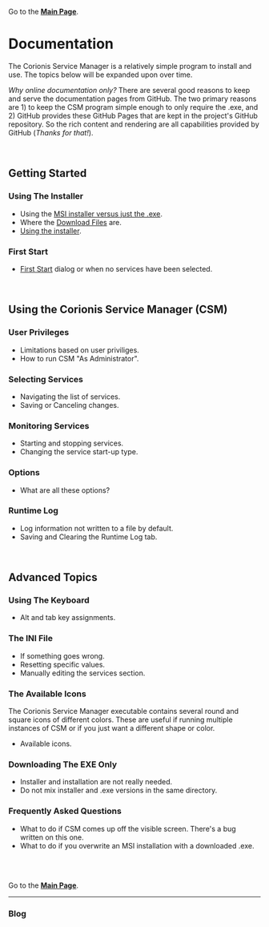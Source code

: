 Go to the [**Main Page**](index).

# Documentation

The Corionis Service Manager is a relatively simple program to install and use. The topics below will be expanded upon over time.

*Why online documentation only?* There are several good reasons to keep and serve the documentation pages from GitHub. The two primary reasons are 1) to keep the CSM program simple enough to only require the .exe, and 2) GitHub provides these GitHub Pages that are kept in the project's GitHub repository. So the rich content and rendering are all capabilities provided by GitHub (*Thanks for that!*).

<br/>

## Getting Started

### Using The Installer
 * Using the [MSI installer versus just the .exe](msi-vs-exe.md).
 * Where the [Download Files](downloads) are.
 * [Using the installer](usinginstaller).

### First Start
 * [First Start](firststart) dialog or when no services have been selected.

<br/>

## Using the Corionis Service Manager (CSM)

### User Privileges
 * Limitations based on user priviliges.
 * How to run CSM "As Administrator".

### Selecting Services
 * Navigating the list of services.
 * Saving or Canceling changes.

### Monitoring Services
 * Starting and stopping services.
 * Changing the service start-up type.

### Options
 * What are all these options?

### Runtime Log
 * Log information not written to a file by default.
 * Saving and Clearing the Runtime Log tab.

<br/>

## Advanced Topics

### Using The Keyboard
 * Alt and tab key assignments.

### The INI File
 * If something goes wrong.
 * Resetting specific values.
 * Manually editing the services section.

### The Available Icons
The Corionis Service Manager executable contains several round and square icons of different colors. These are useful if running multiple instances of CSM or if you just want a different shape or color.
 * Available icons.

### Downloading The EXE Only
 * Installer and installation are not really needed.
 * Do not mix installer and .exe versions in the same directory.

### Frequently Asked Questions
 * What to do if CSM comes up off the visible screen. There's a bug written on this one.
 * What to do if you overwrite an MSI installation with a downloaded .exe.

<br/>
<br/>

Go to the [**Main Page**](index).

---

### Blog
